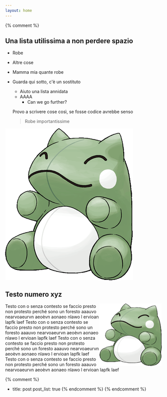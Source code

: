 ```yaml
---
layout: home
---
```

{% comment %}
## Una lista utilissima a non perdere spazio
- Robe
- Altre cose
- Mamma mia quante robe
- Guarda qui sotto, c'è un sostituto
    - Aiuto una lista annidata
    - AAAA
        - Can we go further?

    Provo a scrivere cose così, se fosse codice avrebbe senso
    > Robe importantissime

![image](/art__substitute.png "Literaly me")

## Testo numero xyz

<img style="float: right;" src="art__substitute.png" width="200" height="200">
Testo con o senza contesto se faccio presto non protesto perché sono un foresto aaauvo nearvoaeurvn aeoèvn  aonaeo nlawo l 
ervioan lapfk laef Testo con o senza contesto se faccio presto non protesto perché sono un foresto aaauvo nearvoaeurvn aeoèvn  aonaeo nlawo l 
ervioan lapfk laef Testo con o senza contesto se faccio presto non protesto perché sono un foresto aaauvo nearvoaeurvn aeoèvn  aonaeo nlawo l 
ervioan lapfk laef Testo con o senza contesto se faccio presto non protesto perché sono un foresto aaauvo nearvoaeurvn aeoèvn  aonaeo nlawo l 
ervioan lapfk laef 

  {% comment %}
  - title: post
    post_list: true
  {% endcomment %}
{% endcomment %}